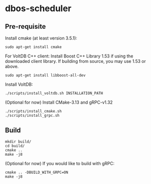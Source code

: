 # dbos-scheduler

## Pre-requisite
Install cmake (at least version 3.5.1):
```
sudo apt-get install cmake
```

For VoltDB C++ client: 
Install Boost C++ Library 1.53 if using the downloaded client library.
If building from source, you may use 1.53 or above.
```
sudo apt-get install libboost-all-dev
```

Install VoltDB:
```
./scripts/install_voltdb.sh INSTALLATION_PATH
```

(Optional for now) Install CMake-3.13 and gRPC-v1.32
```
./scripts/install_cmake.sh
./scripts/install_grpc.sh
```

## Build
```
mkdir build/
cd build/
cmake ..
make -j8
```

(Optional for now) If you would like to build with gRPC:
```
cmake .. -DBUILD_WITH_GRPC=ON
make -j8
```
